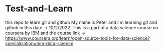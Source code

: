 # Test-and-Learn
this repo to learn git and github
My name is Peter and i'm learning git and github in this date -> 10/2/2022.
This is a part of a data science course on coursera by IBM and the course link -> https://www.coursera.org/learn/open-source-tools-for-data-science?specialization=ibm-data-science

